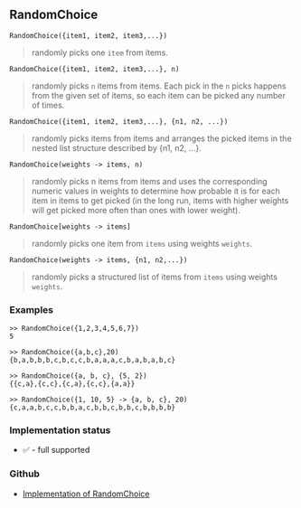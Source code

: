 ## RandomChoice

```
RandomChoice({item1, item2, item3,...})
```

> randomly picks one `item` from items. 
 
```
RandomChoice({item1, item2, item3,...}, n)
```

> randomly picks `n` items from items. Each pick in the `n` picks happens from the given set of items, so each item can be picked any number of times.

```
RandomChoice({item1, item2, item3,...}, {n1, n2, ...})
```
 
> randomly picks items from items and arranges the picked items in the nested list structure described by {n1, n2, ...}.

```
RandomChoice(weights -> items, n)
```

> randomly picks n items from items and uses the corresponding numeric values in weights to determine how probable it is for each item in items to get picked (in the long run, items with higher weights will get picked more often than ones with lower weight).

```
RandomChoice[weights -> items]
```

> randomly picks one item from `items` using weights `weights`.

```
RandomChoice(weights -> items, {n1, n2,...})
```

> randomly picks a structured list of items from `items` using weights `weights`.

### Examples

```
>> RandomChoice({1,2,3,4,5,6,7})
5

>> RandomChoice({a,b,c},20)
{b,a,b,b,b,c,b,c,c,b,a,a,a,c,b,a,b,a,b,c}

>> RandomChoice({a, b, c}, {5, 2})
{{c,a},{c,c},{c,a},{c,c},{a,a}}
      
>> RandomChoice({1, 10, 5} -> {a, b, c}, 20)
{c,a,a,b,c,c,b,b,a,c,b,b,c,b,b,c,b,b,b,b}
```






### Implementation status

* &#x2705; - full supported

### Github

* [Implementation of RandomChoice](https://github.com/axkr/symja_android_library/blob/master/symja_android_library/matheclipse-core/src/main/java/org/matheclipse/core/builtin/RandomFunctions.java#L123) 
